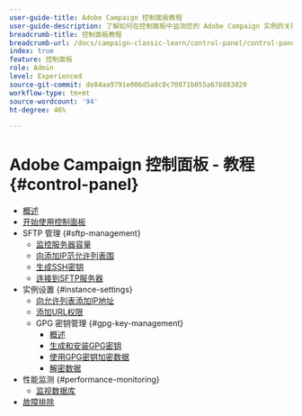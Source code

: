 ```yaml
---
user-guide-title: Adobe Campaign 控制面板教程
user-guide-description: 了解如何在控制面板中监测您的 Adobe Campaign 实例的关键资源和执行管理任务。
breadcrumb-title: 控制面板教程
breadcrumb-url: /docs/campaign-classic-learn/control-panel/control-panel-overview.html
index: true
feature: 控制面板
role: Admin
level: Experienced
source-git-commit: de84aa9791e006d5a8c8c70871b055a676883020
workflow-type: tm+mt
source-wordcount: '94'
ht-degree: 46%

---
```



# Adobe Campaign 控制面板 - 教程 {#control-panel}

+ [概述](/help/control-panel-tutorials/control-panel-overview.md)
+ [开始使用控制面板](/help/control-panel-tutorials/get-started.md)
+ SFTP 管理 {#sftp-management}
   + [监控服务器容量](/help/control-panel-tutorials/sftp-management/monitor-server-capacity.md)
   + [向添加IP范允许列表围](/help/control-panel-tutorials/sftp-management/add-ip-range-to-allowlist.md)
   + [生成SSH密钥](/help/control-panel-tutorials/sftp-management/generate-ssh-key.md)
   + [连接到SFTP服务器](/help/control-panel-tutorials/sftp-management/connect-to-sftp-server.md)
+ 实例设置 {#instance-settings}
   + [向允许列表添加IP地址](/help/control-panel-tutorials/instance-settings/ip-allow-listing.md)
   + [添加URL权限](/help/control-panel-tutorials/instance-settings/add-url-permissions.md)
   + GPG 密钥管理 {#gpg-key-management}
      + [概述](/help/control-panel-tutorials/instance-settings/gpg-key-management/gpg-key-management-overview.md)
      + [生成和安装GPG密钥](/help/control-panel-tutorials/instance-settings/gpg-key-management/generate-and-install-gpg-keys.md)
      + [使用GPG密钥加密数据](/help/control-panel-tutorials/instance-settings/gpg-key-management/use-a-gpg-key-to-encrypt-data.md)
      + [解密数据](/help/control-panel-tutorials/instance-settings/gpg-key-management/decrypt-data.md)
+ 性能监测 {#performance-monitoring}
   + [监视数据库](/help/control-panel-tutorials/performance-monitoring/monitor-databases.md)
+ [故障排除](/help/control-panel-tutorials/troubleshooting.md)